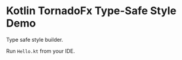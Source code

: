 Kotlin TornadoFx Type-Safe Style Demo
======================================

Type safe style builder.

Run `Hello.kt` from your IDE.